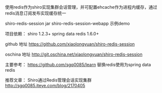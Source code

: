 
使用redis作为shiro实现集群会话管理，并可配置ehcache作为进程内缓存，通过redis消息订阅发布实现缓存统一

shiro-redis-session
	jar
shiro-redis-session-webapp
	示例demo
	
	
项目依赖：
	shiro 1.2.3+
	spring data redis 1.6.0+
	
	
	
github 地址
	https://github.com/xiaolongyuan/shiro-redis-session

oschina 地址
	http://git.oschina.net/xiaolongyuan/shiro-redis-session
	
主要参考：
https://github.com/sgq0085/learn 替换redis使用为spring data redis

推荐文章：
Shiro通过Redis管理会话实现集群 http://sgq0085.iteye.com/blog/2170405 
